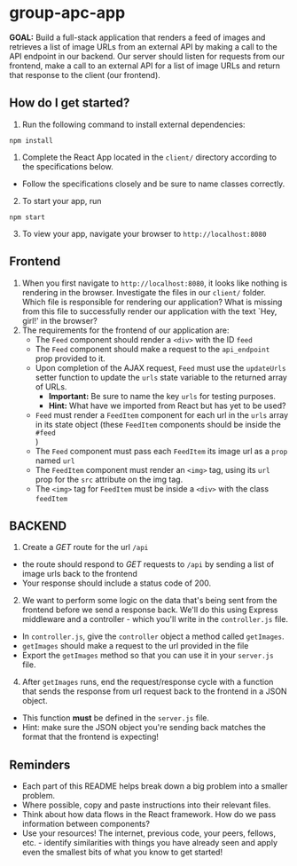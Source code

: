 # group-apc-app
**GOAL:** Build a full-stack application that renders a feed of images and retrieves a list of image URLs from an external API by making a call to the API endpoint in our backend. Our server should listen for requests from our frontend, make a call to an external API for a list of image URLs and return that response to the client (our frontend).

## How do I get started?
1. Run the following command to install external dependencies:
````
npm install
````
1. Complete the React App located in the `client/` directory according to the specifications below.
  - Follow the specifications closely and be sure to name classes correctly.
2. To start your app, run
````
npm start
````
3. To view your app, navigate your browser to `http://localhost:8080`

## Frontend
1. When you first navigate to `http://localhost:8080`, it looks like nothing is rendering in the browser. Investigate the files in our `client/` folder. Which file is responsible for rendering our application? What is missing from this file to successfully render our application with the text `Hey, girl!' in the browser?
2. The requirements for the frontend of our application are:
 	- The `Feed` component should render a `<div>` with the ID `feed`
	- The `Feed` component should make a request to the `api_endpoint` prop provided to it.
	- Upon completion of the AJAX request, `Feed` must use the `updateUrls` setter function to update the `urls` state variable to the returned array of URLs.
		- **Important:** Be sure to name the key `urls` for testing purposes.
  		- **Hint:** What have we imported from React but has yet to be used?
	- `Feed` must render a `FeedItem` component for each url in the `urls` array in its state object (these `FeedItem` components should be inside the `#feed` <div>)
	- The `Feed` component must pass each `FeedItem` its image url as a `prop` named `url`
	- The `FeedItem` component must render an `<img>` tag, using its `url` prop for the `src` attribute on the img tag.
	- The `<img>` tag for `FeedItem` must be inside a `<div>` with the class `feedItem`
## BACKEND
1. Create a *GET* route for the url `/api`
  - the route should respond to *GET* requests to `/api` by sending a list of image urls back to the frontend
  - Your response should include a status code of 200.
2. We want to perform some logic on the data that's being sent from the frontend before we send a response back. We'll do this using Express middleware and a controller - which you'll write in the `controller.js` file.
  - In `controller.js`, give the `controller` object a method called `getImages`. 
  - `getImages` should make a request to the url provided in the file
  - Export the `getImages` method so that you can use it in your `server.js` file.
4. After `getImages` runs, end the request/response cycle with a function that sends the response from url request back to the frontend in a JSON object.
  - This function **must** be defined in the `server.js` file.
  - Hint: make sure the JSON object you're sending back matches the format that the frontend is expecting!

## Reminders
- Each part of this README helps break down a big problem into a smaller problem.
- Where possible, copy and paste instructions into their relevant files.
- Think about how data flows in the React framework. How do we pass information between components?
- Use your resources! The internet, previous code, your peers, fellows, etc. - identify similarities with things you have already seen and apply even the smallest bits of what you know to get started!
